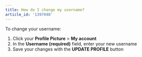```yaml
---
title: How do I change my username?
article_id: '1397048'
---
```

To change your username:

1. Click your **Profile Picture** > **My account**
2. In the **Username (required)** field, enter your new username
3. Save your changes with the **UPDATE PROFILE** button